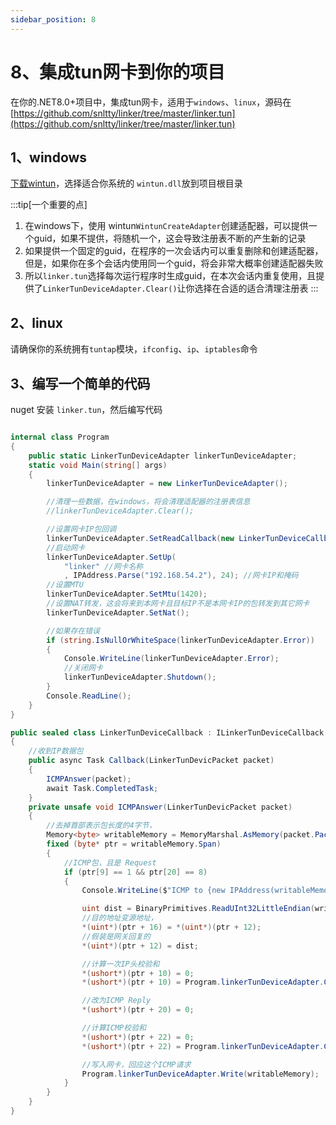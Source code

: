 ```yaml
---
sidebar_position: 8
---
```


# 8、集成tun网卡到你的项目

在你的.NET8.0+项目中，集成tun网卡，适用于`windows`、`linux`，源码在[https://github.com/snltty/linker/tree/master/linker.tun](https://github.com/snltty/linker/tree/master/linker.tun)

## 1、windows

[下载wintun](https://www.wintun.net/)，选择适合你系统的 `wintun.dll`放到项目根目录

:::tip[一个重要的点]
1. 在windows下，使用 wintun`WintunCreateAdapter`创建适配器，可以提供一个guid，如果不提供，将随机一个，这会导致注册表不断的产生新的记录
2. 如果提供一个固定的guid，在程序的一次会话内可以重复删除和创建适配器，但是，如果你在多个会话内使用同一个guid，将会非常大概率创建适配器失败
3. 所以`linker.tun`选择每次运行程序时生成guid，在本次会话内重复使用，且提供了`LinkerTunDeviceAdapter.Clear()`让你选择在合适的适合清理注册表
:::

## 2、linux

请确保你的系统拥有`tuntap`模块，`ifconfig`、`ip`、`iptables`命令

## 3、编写一个简单的代码

nuget 安装 `linker.tun`，然后编写代码

```c#

internal class Program
{
    public static LinkerTunDeviceAdapter linkerTunDeviceAdapter;
    static void Main(string[] args)
    {
        linkerTunDeviceAdapter = new LinkerTunDeviceAdapter();

        //清理一些数据，在windows，将会清理适配器的注册表信息
        //linkerTunDeviceAdapter.Clear();

        //设置网卡IP包回调
        linkerTunDeviceAdapter.SetReadCallback(new LinkerTunDeviceCallback());
        //启动网卡
        linkerTunDeviceAdapter.SetUp(
            "linker" //网卡名称
            , IPAddress.Parse("192.168.54.2"), 24); //网卡IP和掩码
        //设置MTU
        linkerTunDeviceAdapter.SetMtu(1420);
        //设置NAT转发，这会将来到本网卡且目标IP不是本网卡IP的包转发到其它网卡
        linkerTunDeviceAdapter.SetNat();

        //如果存在错误
        if (string.IsNullOrWhiteSpace(linkerTunDeviceAdapter.Error))
        {
            Console.WriteLine(linkerTunDeviceAdapter.Error);
            //关闭网卡
            linkerTunDeviceAdapter.Shutdown();
        }
        Console.ReadLine();
    }
}

public sealed class LinkerTunDeviceCallback : ILinkerTunDeviceCallback
{
    //收到IP数据包
    public async Task Callback(LinkerTunDevicPacket packet)
    {
        ICMPAnswer(packet);
        await Task.CompletedTask;
    }
    private unsafe void ICMPAnswer(LinkerTunDevicPacket packet)
    {
        //去掉首部表示包长度的4字节，
        Memory<byte> writableMemory = MemoryMarshal.AsMemory(packet.Packet.Slice(4));
        fixed (byte* ptr = writableMemory.Span)
        {
            //ICMP包，且是 Request
            if (ptr[9] == 1 && ptr[20] == 8)
            {
                Console.WriteLine($"ICMP to {new IPAddress(writableMemory.Span.Slice(16, 4))}");

                uint dist = BinaryPrimitives.ReadUInt32LittleEndian(writableMemory.Span.Slice(16, 4));
                //目的地址变源地址，
                *(uint*)(ptr + 16) = *(uint*)(ptr + 12);
                //假装是网关回复的
                *(uint*)(ptr + 12) = dist;

                //计算一次IP头校验和
                *(ushort*)(ptr + 10) = 0;
                *(ushort*)(ptr + 10) = Program.linkerTunDeviceAdapter.Checksum((ushort*)ptr, 20);

                //改为ICMP Reply
                *(ushort*)(ptr + 20) = 0;

                //计算ICMP校验和
                *(ushort*)(ptr + 22) = 0;
                *(ushort*)(ptr + 22) = Program.linkerTunDeviceAdapter.Checksum((ushort*)(ptr + 20), (uint)(writableMemory.Length - 20));

                //写入网卡，回应这个ICMP请求
                Program.linkerTunDeviceAdapter.Write(writableMemory);
            }
        }
    }
}
```